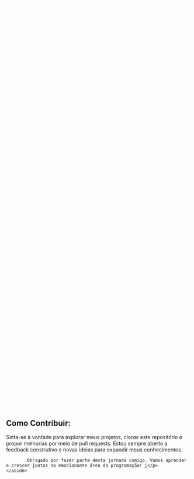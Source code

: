 <!DOCTYPE html>
<html lang="en">
<head>
    <meta charset="UTF-8">
    <meta name="viewport" content="width=device-width, initial-scale=1.0">
    <title>Bruno Laudelino</title>
    <style>
        header{
            color: white;
            opacity: 0.6;
            background-size: cover;
            background-repeat: no-repeat;
        }
        body{
            background-image: url(imagensfront/wallpapers/3D/1947434.jpg);
            background-size: cover;
        }
        section{
        color: white;
        }
    </style>
</head>
<header>
    <h1>Minha Jornada como Iniciante na Programação</h1>
    <p><i>Bem-vindo ao meu repositório! Aqui vou compartilhar minha emocionante jornada como iniciante na área de programação, onde tenho explorado diferentes linguagens e tecnologias para construir soluções incríveis. Apesar de ainda estar no começo, estou animado para compartilhar meus aprendizados e desafios enfrentados até agora.</i></p>
</header>
<body>
<main>
    <section>
    <h1>Sobre Mim ...</h1>
        <p>Sou um estudante universitário apaixonado por resolver problemas por meio da programação. Atualmente, estou cursando Sistemas de Informação na UVA - Universidade Veiga de Almeida e comcomitante fazendo cursos, projetos e Bootcamps na DIO - Digital Innovation One.<p>            
        <p> Minha paixão por codificação começou quando fui apresentado ao mundo da programação em C . Desde então, tenho me esforçado para aprender mais e expandir meu conhecimento em outras áreas.</p>
    </section>
    <section>
        <h1>Minhas Habilidades Atuais:</h1>
        <ul>
            <li><b>Linguagens:</b></li><p>Possuo um bom entendimento da linguagem C, onde iniciei minha jornada. Além disso, também explorei um pouco do C++, permitindo-me entender os princípios da programação orientada a objetos.</p>
            <li><b>Web Development:</b><p>Tenho um domínio sólido de HTML e CSS, o que me permite criar páginas web atraentes e funcionais. Aprendi a estruturar o conteúdo com HTML e a estilizar com CSS para criar interfaces agradáveis.</p></li>
            <li><b>Ambiente Universitário:</b><p>Minha formação acadêmica tem me proporcionado uma base sólida em ciência da computação, matemática e resolução de problemas. Isso me ajuda a abordar os desafios de programação de maneira estruturada.</p></li>
            <li><b>Fome de Conhecimento:</b><p>Acredito que o verdadeiro valor está no conhecimento e na capacidade de aplicá-lo para criar soluções significativas. Tenho uma paixão ardente por aprender e crescer como programador, priorizando o ganho de conhecimento sobre a recompensa financeira</p></li>
            <li><b>Busca por Estágio em Desenvolvimento:</b><p>Estou ativamente buscando oportunidades de estágio para expandir minha compreensão prática das tecnologias e conceitos que venho estudando. Acredito que um ambiente de trabalho real será uma plataforma valiosa para aprimorar minhas habilidades e aprender com profissionais experientes.</p></li>
            <li><b>Aspirações de Cientista de Dados:</b><p>Olhando para o futuro, meu objetivo é me tornar um cientista de dados. Tenho fascínio pela análise de dados e pela extração de insights significativos para auxiliar em tomadas de decisões informadas. Pretendo continuar minha educação nesse campo emocionante.</p></li>
        </ul>
    </section>
    <aside>
        <h1>Como Contribuir:</h1>
        <p>Sinta-se à vontade para explorar meus projetos, clonar este repositório e propor melhorias por meio de pull requests. Estou sempre aberto a feedback construtivo e novas ideias para expandir meus conhecimentos.

            Obrigado por fazer parte desta jornada comigo. Vamos aprender e crescer juntos na emocionante área da programação! 🚀</p>
    </aside>

</main>
<footer>

</footer>
    
</body>
</html>